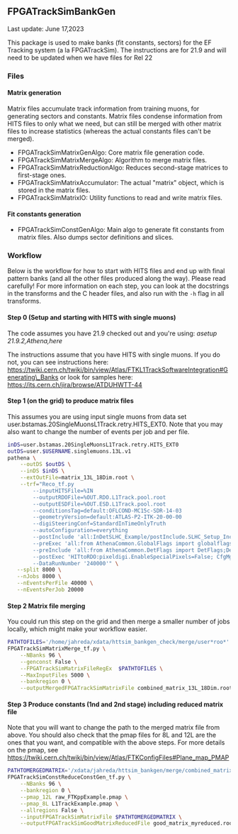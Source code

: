 ## FPGATrackSimBankGen

Last update: June 17,2023

This package is used to make banks (fit constants, sectors) for the EF Tracking system (a la FPGATrackSim). The instructions are for 21.9 and will need to be updated when we have files for Rel 22

### Files

#### Matrix generation

Matrix files accumulate track information from training muons, for generating sectors and constants. Matrix files condense information from HITS files to only what we need, but can still be merged with other matrix files to increase statistics (whereas the actual constants files can't be merged).

* FPGATrackSimMatrixGenAlgo: Core matrix file generation code.
* FPGATrackSimMatrixMergeAlgo: Algorithm to merge matrix files.
* FPGATrackSimMatrixReductionAlgo: Reduces second-stage matrices to first-stage ones.
* FPGATrackSimMatrixAccumulator: The actual "matrix" object, which is stored in the matrix files.
* FPGATrackSimMatrixIO: Utility functions to read and write matrix files.

#### Fit constants generation

* FPGATrackSimConstGenAlgo: Main algo to generate fit constants from matrix files. Also dumps sector definitions and slices.



### Workflow
Below is the workflow for how to start with HITS files and end up with final pattern banks (and all the other files produced along the way).
Please read carefully!
For more information on each step, you can look at the docstrings in the transforms and the C header files, and also run with the `-h` flag in all transforms.

#### Step 0 (Setup and starting with HITS with single muons)

The code assumes you have 21.9 checked out and you're using: *asetup 21.9.2,Athena,here*

The instructions assume that you have HITS with single muons. If you do not, you can see instructions here:
https://twiki.cern.ch/twiki/bin/view/Atlas/FTKL1TrackSoftwareIntegration#Generating\_Banks
or look for samples here:
https://its.cern.ch/jira/browse/ATDUHWTT-44

#### Step 1 (on the grid) to produce matrix files
This assumes you are using input single muons from data set user.bstamas.20SingleMuonsL1Track.retry.HITS\_EXT0. Note that you may also want to change the number of events per job and per file.


```sh
inDS=user.bstamas.20SingleMuonsL1Track.retry.HITS_EXT0
outDS=user.$USERNAME.singlemuons.13L.v1
pathena \
    --outDS $outDS \
    --inDS $inDS \
    --extOutFile=matrix_13L_18Dim.root \
    --trf="Reco_tf.py
        --inputHITSFile=%IN
        --outputRDOFile=%OUT.RDO.L1Track.pool.root
        --outputESDFile=%OUT.ESD.L1Track.pool.root
        --conditionsTag=default:OFLCOND-MC15c-SDR-14-03
        --geometryVersion=default:ATLAS-P2-ITK-20-00-00
        --digiSteeringConf=StandardInTimeOnlyTruth
        --autoConfiguration=everything
        --postInclude 'all:InDetSLHC_Example/postInclude.SLHC_Setup_InclBrl_4.py' 'HITtoRDO:InDetSLHC_Example/postInclude.SLHC_Digitization_lowthresh.py' 'RAWtoESD:InDetSLHC_Example/postInclude.DigitalClustering.py'
        --preExec 'all:from AthenaCommon.GlobalFlags import globalflags; globalflags.DataSource.set_Value_and_Lock(\"geant4\");from InDetSLHC_Example.SLHC_JobProperties import SLHC_Flags;SLHC_Flags.doGMX.set_Value_and_Lock(True);SLHC_Flags.LayoutOption=\"InclinedDuals\"; from RecExConfig.RecFlags import rec; rec.doCalo.set_Value_and_Lock(False); rec.doMuon.set_Value_and_Lock(False);rec.doJetMissingETTag.set_Value_and_Lock(False);rec.doEgamma.set_Value_and_Lock(False);rec.doMuonCombined.set_Value_and_Lock(False); rec.doTau.set_Value_and_Lock(False); rec.doTrigger.set_Value_and_Lock(False); rec.doTagRawSummary.set_Value_and_Lock(False)' 'HITtoRDO:from Digitization.DigitizationFlags import digitizationFlags; digitizationFlags.doInDetNoise.set_Value_and_Lock(False); digitizationFlags.overrideMetadata+=[\"SimLayout\",\"PhysicsList\"];' 'RAWtoESD:rec.UserAlgs=[\"FPGATrackSimBankGen/r2e_FPGATrackSimBankGenITk_joboptions.py\"]'
        --preInclude 'all:from AthenaCommon.DetFlags import DetFlags;DetFlags.ID_setOn();DetFlags.TRT_setOff();DetFlags.detdescr.TRT_setOff();DetFlags.makeRIO.TRT_setOff();DetFlags.BCM_setOff();DetFlags.detdescr.BCM_setOff();DetFlags.makeRIO.BCM_setOff();DetFlags.DBM_setOff();DetFlags.detdescr.DBM_setOff();DetFlags.makeRIO.DBM_setOff();DetFlags.Calo_setOff();DetFlags.Muon_setOff();DetFlags.Truth_setOn();DetFlags.simulate.TRT_setOff();DetFlags.simulate.BCM_setOff();DetFlags.simulate.DBM_setOff(),InDetSLHC_Example/preInclude.SLHC_Setup_InclBrl_4.py,InDetSLHC_Example/preInclude.SLHC_Setup_Strip_GMX.py' 'HITtoRDO:InDetSLHC_Example/preInclude.SLHC.py' 'default:InDetSLHC_Example/preInclude.SLHC.py,from AthenaCommon.DetFlags import DetFlags;DetFlags.ID_setOn();DetFlags.TRT_setOff();DetFlags.detdescr.TRT_setOff();DetFlags.makeRIO.TRT_setOff();DetFlags.BCM_setOff();DetFlags.detdescr.BCM_setOff();DetFlags.makeRIO.BCM_setOff();DetFlags.DBM_setOff();DetFlags.detdescr.DBM_setOff();DetFlags.makeRIO.DBM_setOff();DetFlags.Calo_setOff();DetFlags.Muon_setOff();DetFlags.Truth_setOn();DetFlags.simulate.TRT_setOff();DetFlags.simulate.BCM_setOff();DetFlags.simulate.DBM_setOff(),InDetSLHC_Example/preInclude.SLHC.Reco.py,InDetSLHC_Example/SLHC_Setup_Reco_TrackingGeometry_GMX.py'
        --postExec 'HITtoRDO:pixeldigi.EnableSpecialPixels=False; CfgMgr.MessageSvc().setError+=[\"HepMcParticleLink\"];' 'RAWtoESD:ToolSvc.InDetSCT_ClusteringTool.useRowInformation=True;'
        --DataRunNumber '240000'" \
   --split 8000 \
   --nJobs 8000 \
   --nEventsPerFile 40000 \
   --nEventsPerJob 20000
```

#### Step 2 Matrix file merging
You could run this step on the grid and then merge a smaller number of jobs locally, which might make your workflow easier.

```sh
PATHTOFILES='/home/jahreda/xdata/httsim_bankgen_check/merge/user*roo*'
FPGATrackSimMatrixMerge_tf.py \
    --NBanks 96 \
    --genconst False \
    --FPGATrackSimMatrixFileRegEx  $PATHTOFILES \
    --MaxInputFiles 5000 \
    --bankregion 0 \
    --outputMergedFPGATrackSimMatrixFile combined_matrix_13L_18Dim.root
```

#### Step 3 Produce constants (1nd and 2nd stage) including reduced matrix file
Note that you will want to change the path to the merged matrix file from above. You should also check that the pmap files for 8L and 12L are the ones that you want, and compatible with the above steps. For more details on the pmap, see https://twiki.cern.ch/twiki/bin/view/Atlas/FTKConfigFiles#Plane_map_PMAP

```sh
PATHTOMERGEDMATRIX='/xdata/jahreda/httsim_bankgen/merge/combined_matrix_13L_18Dim.root'
FPGATrackSimConstReduceConstGen_tf.py \
    --NBanks 96 \
    --bankregion 0 \
    --pmap_12L raw_FTKppExample.pmap \
    --pmap_8L L1TrackExample.pmap \
    --allregions False \
    --inputFPGATrackSimMatrixFile $PATHTOMERGEDMATRIX \
    --outputFPGATrackSimGoodMatrixReducedFile good_matrix_myreduced.root
```
